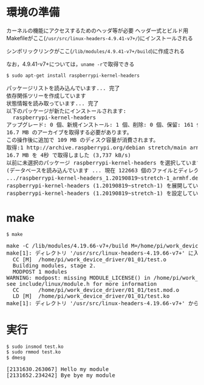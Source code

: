 
# 環境の準備
カーネルの機能にアクセスするためのヘッダ等が必要
ヘッダ一式とビルド用Makefileがここ(`/usr/src/linux-headers-4.9.41-v7+/`)にインストールされる

シンボリックリンクがここ(`/lib/modules/4.9.41-v7+/build`)に作成される

なお，4.9.41-v7+については，`uname -r`で取得できる

```bash
$ sudo apt-get install raspberrypi-kernel-headers
```

<pre>
パッケージリストを読み込んでいます... 完了
依存関係ツリーを作成しています                
状態情報を読み取っています... 完了
以下のパッケージが新たにインストールされます:
  raspberrypi-kernel-headers
アップグレード: 0 個、新規インストール: 1 個、削除: 0 個、保留: 161 個。
16.7 MB のアーカイブを取得する必要があります。
この操作後に追加で 109 MB のディスク容量が消費されます。
取得:1 http://archive.raspberrypi.org/debian stretch/main armhf raspberrypi-kernel-headers armhf 1.20190819~stretch-1 [16.7 MB]
16.7 MB を 4秒 で取得しました (3,737 kB/s)             
以前に未選択のパッケージ raspberrypi-kernel-headers を選択しています。
(データベースを読み込んでいます ... 現在 122663 個のファイルとディレクトリがインストールされています。)
.../raspberrypi-kernel-headers_1.20190819~stretch-1_armhf.deb を展開する準備をしています ...
raspberrypi-kernel-headers (1.20190819~stretch-1) を展開しています...
raspberrypi-kernel-headers (1.20190819~stretch-1) を設定しています ...
</pre>

# make
```bash
$ make
```
<pre>
make -C /lib/modules/4.19.66-v7+/build M=/home/pi/work_device_driver/01_01 modules
make[1]: ディレクトリ '/usr/src/linux-headers-4.19.66-v7+' に入ります
  CC [M]  /home/pi/work_device_driver/01_01/test.o
  Building modules, stage 2.
  MODPOST 1 modules
WARNING: modpost: missing MODULE_LICENSE() in /home/pi/work_device_driver/01_01/test.o
see include/linux/module.h for more information
  CC      /home/pi/work_device_driver/01_01/test.mod.o
  LD [M]  /home/pi/work_device_driver/01_01/test.ko
make[1]: ディレクトリ '/usr/src/linux-headers-4.19.66-v7+' から出ます
</pre>

# 実行
```bash
$ sudo insmod test.ko
$ sudo rmmod test.ko
$ dmesg
```
<pre>
[2131630.263067] Hello my module
[2131652.234242] Bye bye my module
</pre>
